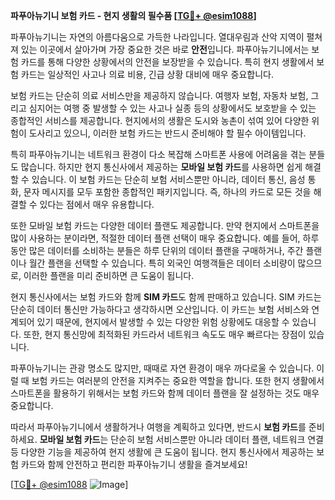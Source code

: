 **파푸아뉴기니 보험 카드 - 현지 생활의 필수품 [[TG💪+ @esim1088](https://t.me/s/esim1088)]**

파푸아뉴기니는 자연의 아름다움으로 가득한 나라입니다. 열대우림과 산악 지역이 펼쳐져 있는 이곳에서 살아가며 가장 중요한 것은 바로 **안전**입니다. 파푸아뉴기니에서는 보험 카드를 통해 다양한 상황에서의 안전을 보장받을 수 있습니다. 특히 현지 생활에서 보험 카드는 일상적인 사고나 의료 비용, 긴급 상황 대비에 매우 중요합니다.

보험 카드는 단순히 의료 서비스만을 제공하지 않습니다. 여행자 보험, 자동차 보험, 그리고 심지어는 여행 중 발생할 수 있는 사고나 실종 등의 상황에서도 보호받을 수 있는 종합적인 서비스를 제공합니다. 현지에서의 생활은 도시와 농촌이 섞여 있어 다양한 위험이 도사리고 있으니, 이러한 보험 카드는 반드시 준비해야 할 필수 아이템입니다.

특히 파푸아뉴기니는 네트워크 환경이 다소 복잡해 스마트폰 사용에 어려움을 겪는 분들도 많습니다. 하지만 현지 통신사에서 제공하는 **모바일 보험 카드**를 사용하면 쉽게 해결할 수 있습니다. 이 보험 카드는 단순히 보험 서비스뿐만 아니라, 데이터 통신, 음성 통화, 문자 메시지를 모두 포함한 종합적인 패키지입니다. 즉, 하나의 카드로 모든 것을 해결할 수 있다는 점에서 매우 유용합니다.

또한 모바일 보험 카드는 다양한 데이터 플랜도 제공합니다. 만약 현지에서 스마트폰을 많이 사용하는 분이라면, 적절한 데이터 플랜 선택이 매우 중요합니다. 예를 들어, 하루 동안 많은 데이터를 소비하는 분들은 하루 단위의 데이터 플랜을 구매하거나, 주간 플랜이나 월간 플랜을 선택할 수 있습니다. 특히 외국인 여행객들은 데이터 소비량이 많으므로, 이러한 플랜을 미리 준비하면 큰 도움이 됩니다.

현지 통신사에서는 보험 카드와 함께 **SIM 카드**도 함께 판매하고 있습니다. SIM 카드는 단순히 데이터 통신만 가능하다고 생각하시면 오산입니다. 이 카드는 보험 서비스와 연계되어 있기 때문에, 현지에서 발생할 수 있는 다양한 위험 상황에도 대응할 수 있습니다. 또한, 현지 통신망에 최적화된 카드라서 네트워크 속도도 매우 빠르다는 장점이 있습니다.

파푸아뉴기니는 관광 명소도 많지만, 때때로 자연 환경이 매우 까다로울 수 있습니다. 이럴 때 보험 카드는 여러분의 안전을 지켜주는 중요한 역할을 합니다. 또한 현지 생활에서 스마트폰을 활용하기 위해서는 보험 카드와 함께 데이터 플랜을 잘 설정하는 것도 매우 중요합니다.

따라서 파푸아뉴기니에서 생활하거나 여행을 계획하고 있다면, 반드시 **보험 카드**를 준비하세요. **모바일 보험 카드**는 단순히 보험 서비스뿐만 아니라 데이터 플랜, 네트워크 연결 등 다양한 기능을 제공하여 현지 생활에 큰 도움이 됩니다. 현지 통신사에서 제공하는 보험 카드와 함께 안전하고 편리한 파푸아뉴기니 생활을 즐겨보세요!

[[TG💪+ @esim1088](https://t.me/s/esim1088) ![Image](https://i.postimg.cc/Y0z9fWf4/image.png)]